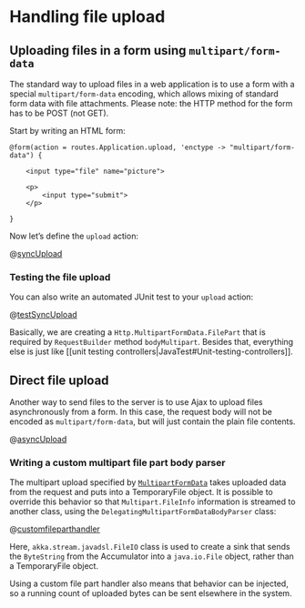 <!--- Copyright (C) 2009-2017 Lightbend Inc. <https://www.lightbend.com> -->
# Handling file upload

## Uploading files in a form using `multipart/form-data`

The standard way to upload files in a web application is to use a form with a special `multipart/form-data` encoding, which allows mixing of standard form data with file attachments. Please note: the HTTP method for the form has to be POST (not GET).

Start by writing an HTML form:

```
@form(action = routes.Application.upload, 'enctype -> "multipart/form-data") {

    <input type="file" name="picture">

    <p>
        <input type="submit">
    </p>

}
```

Now let’s define the `upload` action:

@[syncUpload](code/JavaFileUpload.java)

### Testing the file upload

You can also write an automated JUnit test to your `upload` action:

@[testSyncUpload](code/JavaFileUploadTest.java)

Basically, we are creating a `Http.MultipartFormData.FilePart` that is required by `RequestBuilder` method `bodyMultipart`. Besides that, everything else is just like [[unit testing controllers|JavaTest#Unit-testing-controllers]].

## Direct file upload

Another way to send files to the server is to use Ajax to upload files asynchronously from a form. In this case, the request body will not be encoded as `multipart/form-data`, but will just contain the plain file contents.

@[asyncUpload](code/JavaFileUpload.java)

### Writing a custom multipart file part body parser

The multipart upload specified by [`MultipartFormData`](api/java/play/mvc/BodyParser.MultipartFormData.html) takes uploaded data from the request and puts into a TemporaryFile object.  It is possible to override this behavior so that `Multipart.FileInfo` information is streamed to another class, using the `DelegatingMultipartFormDataBodyParser` class:

@[customfileparthandler](code/JavaFileUpload.java)

Here, `akka.stream.javadsl.FileIO` class is used to create a sink that sends the `ByteString` from the Accumulator into a `java.io.File` object, rather than a TemporaryFile object.
 
Using a custom file part handler also means that behavior can be injected, so a running count of uploaded bytes can be sent elsewhere in the system.
